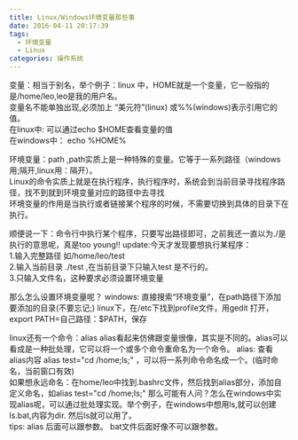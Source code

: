 ```yaml
---
title: Linux/Windows环境变量那些事
date: 2016-04-11 20:17:39
tags: 
  - 环境变量
  - Linux
categories: 操作系统
---
```

变量：相当于别名，举个例子：linux 中，HOME就是一个变量，它一般指的是/home/leo,leo是我的用户名。   
变量名不能单独出现,必须加上 “美元符”(linux)
或%%(windows)表示引用它的值。   
在linux中:   可以通过echo $HOME查看变量的值   
在windows中： echo %HOME%

环境变量：path ,path实质上是一种特殊的变量。它等于一系列路径（windows用;隔开,linux用：隔开）。   
Linux的命令实质上就是在执行程序，执行程序时，系统会到当前目录寻找程序路径，找不到就到环境变量对应的路径中去寻找              
环境变量的作用是当执行或者链接某个程序的时候，不需要切换到具体的目录下在执行。

顺便说一下：命令行中执行某个程序，只要写出路径即可，之前我还一直以为./是执行的意思呢，真是too young!!
update:今天才发现要想执行某程序：   
1.输入完整路径 如/home/leo/test   
2.输入当前目录 ./test ,在当前目录下只输入test 是不行的。  
3.只输入文件名，这种要求必须设置环境变量


那么怎么设置环境变量呢？
windows:  直接搜索“环境变量”，在path路径下添加要添加的目录(不要忘记;)
linux下，在/etc下找到profile文件，用gedit 打开，export PATH=自己路径：$PATH，保存


linux还有一个命令：alias
alias看起来仿佛跟变量很像，其实是不同的。alias可以看成是一种批处理，它可以将一个或多个命令重命名为一个命令。
alias:  查看alias内容
alias  test="cd /home;ls;" ，可以将一系列命令命名成一个。(临时命名，当前窗口有效)   
如果想永远命名：在home/leo中找到.bashrc文件，然后找到alias部分，添加自定义命名，如alias  test="cd /home;ls;" 
那么可能有人问？怎么在windows中实现alias呢，可以通过批处理实现。举个例子，在windows中想用ls,就可以创建ls.bat,内容为dir. 然后ls就可以用了。    
tips:  alias 后面可以跟参数。
bat文件后面好像不可以跟参数。


